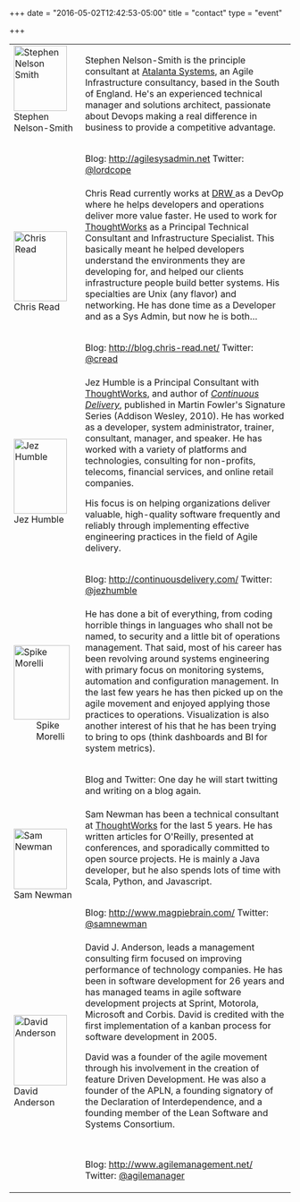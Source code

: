 +++
date = "2016-05-02T12:42:53-05:00"
title = "contact"
type = "event"


+++
<table>
	<tr>
<td valign="top"><a name="stephen-nelson-smith"></a><a href="/blog/wp-content/uploads/2010/07/sns.jpg"><img class="size-medium wp-image-608" title="Stephen Nelson Smith" src="/blog/wp-content/uploads/2010/07/sns.jpg" alt="Stephen Nelson Smith" width="95" height="117" /></a><br>Stephen Nelson-Smith</td>
<td valign="top"><p>Stephen Nelson-Smith is the principle consultant at <a href="http://atalanta-systems.com/">Atalanta Systems</a>, an Agile Infrastructure consultancy, based in the South of England.  He's an experienced technical manager and solutions architect, passionate about Devops making a real difference in business to provide a competitive advantage.</p><br>
Blog: <a href="http://agilesysadmin.net">http://agilesysadmin.net</a>
Twitter: <a href="http://twitter.com/lordcope">@lordcope</a>
</td>
</tr>
<tr>
<td><a name="chris-read"></a><img title="Chris Read" src="/blog/wp-content/uploads/2010/02/chris-read.jpg" alt="Chris Read" width="95" height="125" /><br>Chris Read</td>
<td><p>Chris Read currently works at <a href="http://www.drwtrading.com/">DRW </a>as a DevOp where he helps developers and operations deliver more value faster. He used to work for <a href="http://www.thoughtworks.com/">ThoughtWorks</a> as a Principal Technical Consultant and Infrastructure Specialist. This basically meant he helped  developers understand the environments they are developing for, and helped our clients infrastructure people build better systems. His specialties are Unix (any flavor) and networking. He has done time as a Developer and as a Sys Admin, but now he is both…</p><br>
Blog: <a href="http://blog.chris-read.net/">http://blog.chris-read.net/</a>
Twitter: <a href="http://twitter.com/cread">@cread</a>
</td></tr>

<tr><td><a name="jez-humble"></a>
<a href="/blog/wp-content/uploads/2010/07/jez.jpg"><img class="size-medium wp-image-609" title="Jez Humble" src="/blog/wp-content/uploads/2010/07/jez.jpg" alt="Jez Humble" width="95" height="134" /></a><br>Jez Humble</td>

<td><p>Jez Humble is a Principal Consultant with <a href="http://www.thoughtworks.com/">ThoughtWorks</a>, and author of <em><a href="http://continuousdelivery.com/">Continuous Delivery</a></em>, published in Martin Fowler's Signature Series (Addison Wesley, 2010). He has worked as a developer, system administrator, trainer, consultant, manager, and speaker. He has worked with a variety of platforms and technologies, consulting for non-profits, telecoms, financial services, and online retail companies.</p><p>His focus is on helping organizations deliver valuable, high-quality software frequently and reliably through implementing effective engineering practices in the field of Agile delivery. </p>
<br>
Blog: <a href="http://continuousdelivery.com/">http://continuousdelivery.com/</a>
Twitter: <a href="http://twitter.com/jezhumble">@jezhumble</a>
</td></tr>

<tr><td><a name="spike-morelli"></a>
<dl id="attachment_610" class="wp-caption alignleft" style="width: 110px;"><dt class="wp-caption-dt"><a href="/blog/wp-content/uploads/2010/07/spike_morelli_osmc.jpg"><img class="size-full wp-image-610" title="Spike Morelli" src="/blog/wp-content/uploads/2010/07/spike_morelli_osmc.jpg" alt="Spike Morelli" width="100" height="133" /></a></dt><dd class="wp-caption-dd">Spike Morelli</dd></dl></td>

<td><p>He has done a bit of everything, from coding horrible things in languages who shall not be named, to security and a little bit of operations management. That said, most of his career has been revolving around systems engineering with primary focus on monitoring systems, automation and configuration management. In the last few years he has then picked up on the agile movement and enjoyed applying those practices to operations. Visualization is also another interest of his that he has been trying to bring to ops (think dashboards and BI for system metrics). </p><br>
Blog and Twitter: One day he will start twitting and writing on a blog again.
</td></tr>

<tr><td><a name="sam-newman"></a>
<img title="Sam Newman" src="http://qconlondon.com/dl/photos/speakers/sam_newman_thunderbird.png" alt="Sam Newman" width="95" height="108" /><br>Sam Newman</td><td><p>Sam Newman has been a technical consultant at <a href="http://www.thoughtworks.com/">ThoughtWorks</a> for the last 5 years. He has written articles for O'Reilly, presented at conferences, and sporadically committed to open source projects. He is mainly a Java developer, but he also spends lots of time with Scala, Python, and Javascript.</p><br>
Blog: <a href="http://www.magpiebrain.com/">http://www.magpiebrain.com/</a>
Twitter: <a href="http://twitter.com/samnewman">@samnewman</a>
</td></tr>

<tr><td><a name="david-anderson"></a>
<a href="/blog/wp-content/uploads/2010/07/david-anderson1.jpg"><img class="size-full wp-image-611" title="David Anderson" src="/blog/wp-content/uploads/2010/07/david-anderson1.jpg" alt="David Anderson" width="95" height="126" /></a><br>David Anderson</td>
<td><p>David J. Anderson, leads a management consulting firm focused on improving performance of technology companies. He has been in software development for 26 years and has managed teams in agile software development projects at Sprint, Motorola, Microsoft and Corbis. David is credited with the first implementation of a kanban process for software development in 2005. </p><p>David was a founder of the agile movement through his involvement in the creation of feature  Driven Development. He was also a founder of the APLN, a founding signatory of the Declaration of Interdependence, and a founding member of the Lean Software and Systems Consortium.</p><br>

Blog: <a href="http://www.agilemanagement.net/">http://www.agilemanagement.net/</a>
Twitter: <a href="http://www.twitter.com/agilemanager/">@agilemanager</a></div>
</td></tr>
</table>
